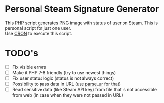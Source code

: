 # Personal Steam Signature Generator

This [PHP](https://www.php.net/) script generates [PNG](https://en.wikipedia.org/wiki/PNG) image with status of user on Steam.
This is personal script for just one user.  
Use [CRON](https://cronitor.io/guides) to execute this script.

# TODO's

- [ ] Fix visible errors
- [ ] Make it PHP 7-8 friendly (try to use newest things)
- [ ] Fix user status logic (status is not always correct)
- [ ] Possibility to pass data in URL (use [parse_ur](https://www.php.net/manual/en/function.parse-url.phpl) for that)
- [ ] Read sensitive data (like Steam API key) from file that is not accessible from web (in case when they were not passed in URL)
